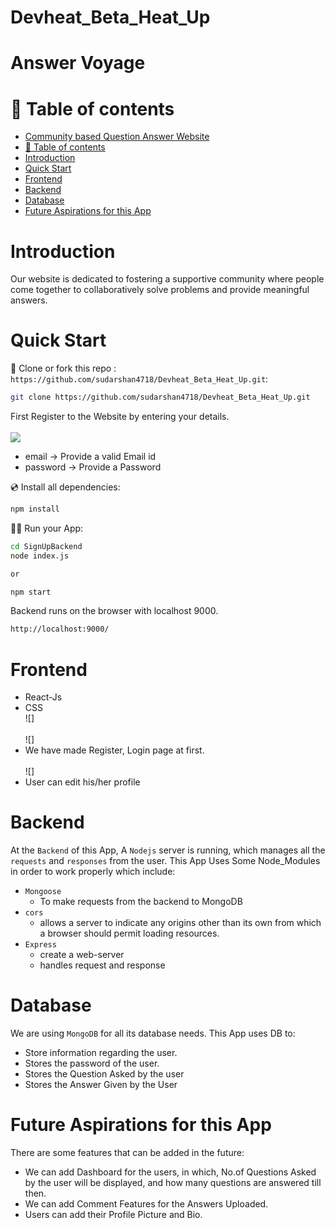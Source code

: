 # Devheat_Beta_Heat_Up
# Answer Voyage

# 🧭 Table of contents

- [Community based Question Answer Website]()
- [🧭 Table of contents](#-table-of-contents)
- [Introduction](#introduction)
- [Quick Start](#quick-start)
- [Frontend](#frontend)
- [Backend](#backend)
- [Database](#database)
- [Future Aspirations for this App](#future-aspirations-for-this-app)

# Introduction

Our website is dedicated to fostering a supportive community where people come together to collaboratively solve problems and provide meaningful answers.

# Quick Start 

📄 Clone or fork this repo :
`https://github.com/sudarshan4718/Devheat_Beta_Heat_Up.git`:

```sh
git clone https://github.com/sudarshan4718/Devheat_Beta_Heat_Up.git
```
First Register to the Website by entering your details.<br><br>
![](frontend/images/demo4.jpeg)<br>
- email -> Provide a valid Email id
- password -> Provide a Password
  

💿 Install all dependencies:

```sh
npm install
```

🚴‍♂️ Run your App:

```sh
cd SignUpBackend
node index.js

or

npm start

```
Backend runs on the browser with localhost 9000.
```sh
http://localhost:9000/
```

# Frontend

 - React-Js<br>
 - CSS<br>
 ![]<br><br>
 ![]<br>
 - We have made Register, Login page at first. <br><br>
 ![]<br>
 - User can edit his/her profile

  
# Backend

  At the `Backend` of this App, A `Nodejs` server is running, which manages all the `requests` and `responses` from the user. 
This App Uses Some Node_Modules in order to work properly which include:
- `Mongoose`
  - To make requests from the backend to MongoDB
- `cors`
    - allows a server to indicate any origins other than its own from which a browser should permit loading resources.
- `Express`
  - create a web-server
  - handles request and response

# Database

We are using `MongoDB` for all its database needs. This App uses DB to:
 
 - Store information regarding the user.
 - Stores the password of the user. 
 - Stores the Question Asked by the user
 - Stores the Answer Given by the User

# Future Aspirations for this App

There are some features that can be added in the future:
- We can add Dashboard for the users, in which, No.of Questions Asked by the user will be displayed, and how many questions are answered till then.
- We can add Comment Features for the Answers Uploaded.
- Users can add their Profile Picture and Bio.
